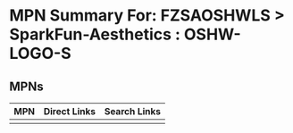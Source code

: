 



# MPN Summary For: FZSAOSHWLS > SparkFun-Aesthetics : OSHW-LOGO-S

## MPNs
  

|MPN|Direct Links|Search Links|
| :--- | :--- | :--- |
||||
